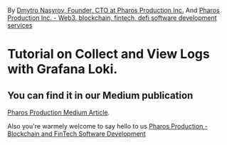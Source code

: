 By [Dmytro Nasyrov, Founder, CTO at Pharos Production Inc.](https://www.linkedin.com/in/dmytronasyrov/)
And [Pharos Production Inc. - Web3, blockchain, fintech, defi software development services](https://pharosproduction.com)

# Tutorial on Collect and View Logs with Grafana Loki.

## You can find it in our Medium publication
[Pharos Production Medium Article](https://medium.com/pharos-production/collect-and-view-logs-with-grafana-loki-33d9155ac581).

Also you're warmely welcome to say hello to us
[Pharos Production - Blockchain and FinTech Software Development](https://pharosproduction.com)
